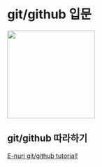 ﻿# git/github 입문
<img src="https://octodex.github.com/images/bewitchedtocat.jpg" height="200">

## git/github 따라하기
[E-nuri git/github tutorial!](https://github.com/E-nuri/git_beginner)

